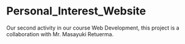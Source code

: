 # Personal_Interest_Website
Our second activity in our course Web Development, this project is a collaboration with Mr. Masayuki Retuerma.

